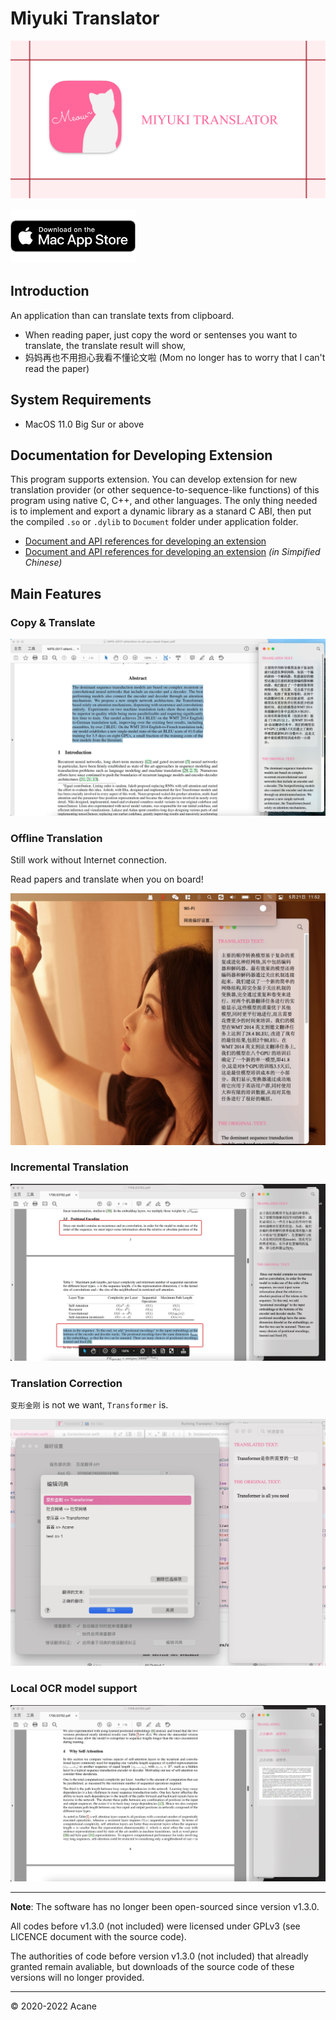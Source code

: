 # Miyuki Translator

<p align="center">
<img src="docs/social.png" ><br/>
</p>
<a href="https://apps.apple.com/cn/app/miyuki%E7%BF%BB%E8%AF%91%E5%99%A8/id1548115311"><img src="docs/download-from-appstore.png" width="200"/></a>

## Introduction

An application than can translate texts from clipboard.

* When reading paper, just copy the word or sentenses you want to translate, the translate result will show,
* 妈妈再也不用担心我看不懂论文啦 (Mom no longer has to worry that I can't read the paper)

## System Requirements
* MacOS 11.0 Big Sur or above

## Documentation for Developing Extension

This program supports extension. You can develop extension for new translation provider (or other sequence-to-sequence-like functions) of this program using native C, C++, and other languages. The only thing needed is 
to implement and export a dynamic library as a stanard C ABI, then put the compiled `.so` or `.dylib` to `Document` folder under application folder.

* <a href="docs/documentation_write_extension.en.md">Document and API references for developing an extension</a>
* <a href="docs/documentation_write_extension.md">Document and API references for developing an extension</a> *(in Simpified Chinese)*

## Main Features

### Copy & Translate

<img src="docs/example.png" alt="drawing" >

### Offline Translation

Still work without Internet connection.

Read papers and translate when you on board!

<img src="docs/offline_translate.png" alt="offline translation" >

### Incremental Translation

<img src="docs/incremental.png" alt="drawing" >

### Translation Correction

`变形金刚` is not we want, `Transformer` is.

<img src="docs/correction.png" alt="drawing" >

### Local OCR model support

<img src="docs/ocr.png" alt="drawing" >

-------

**Note**: The software has no longer been open-sourced since version v1.3.0.

All codes before v1.3.0 (not included) were licensed under GPLv3 (see LICENCE document with the source code). 

The authorities of code before version v1.3.0 (not included) that alreadly granted remain avaliable, but downloads of the source code of these versions will no longer provided.

-------
&copy; 2020-2022 Acane
